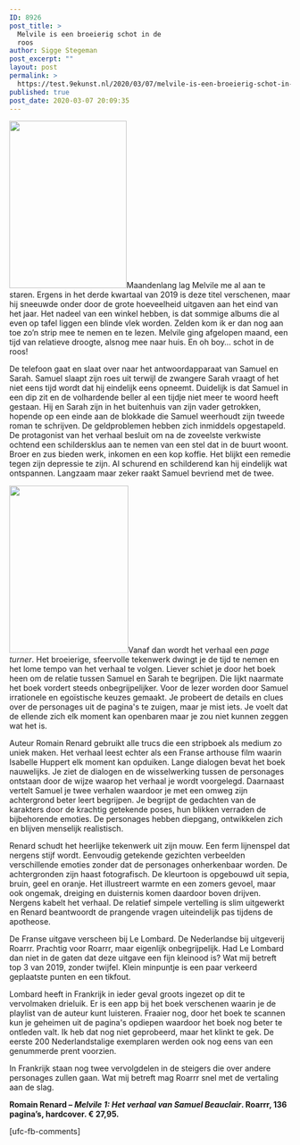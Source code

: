 ```yaml
---
ID: 8926
post_title: >
  Melvile is een broeierig schot in de
  roos
author: Sigge Stegeman
post_excerpt: ""
layout: post
permalink: >
  https://test.9ekunst.nl/2020/03/07/melvile-is-een-broeierig-schot-in-de-roos/
published: true
post_date: 2020-03-07 20:09:35
---
```

<img class="size-medium wp-image-8928 alignleft" src="https://test.9ekunst.nl/wp-content/uploads/2020/03/melville-210x300.jpg" alt="" width="210" height="300" />Maandenlang lag Melvile me al aan te staren. Ergens in het derde kwartaal van 2019 is deze titel verschenen, maar hij sneeuwde onder door de grote hoeveelheid uitgaven aan het eind van het jaar. Het nadeel van een winkel hebben, is dat sommige albums die al even op tafel liggen een blinde vlek worden. Zelden kom ik er dan nog aan toe zo’n strip mee te nemen en te lezen. Melvile ging afgelopen maand, een tijd van relatieve droogte, alsnog mee naar huis. En oh boy… schot in de roos!

De telefoon gaat en slaat over naar het antwoordapparaat van Samuel en Sarah. Samuel slaapt zijn roes uit terwijl de zwangere Sarah vraagt of het niet eens tijd wordt dat hij eindelijk eens opneemt. Duidelijk is dat Samuel in een dip zit en de volhardende beller al een tijdje niet meer te woord heeft gestaan. Hij en Sarah zijn in het buitenhuis van zijn vader getrokken, hopende op een einde aan de blokkade die Samuel weerhoudt zijn tweede roman te schrijven. De geldproblemen hebben zich inmiddels opgestapeld. De protagonist van het verhaal besluit om na de zoveelste verkwiste ochtend een schildersklus aan te nemen van een stel dat in de buurt woont. Broer en zus bieden werk, inkomen en een kop koffie. Het blijkt een remedie tegen zijn depressie te zijn. Al schurend en schilderend kan hij eindelijk wat ontspannen. Langzaam maar zeker raakt Samuel bevriend met de twee.

<img class="size-medium wp-image-8929 alignleft" src="https://test.9ekunst.nl/wp-content/uploads/2020/03/Melvile_p1-213x300.jpg" alt="" width="213" height="300" />Vanaf dan wordt het verhaal een <i>page turner</i>. Het broeierige, sfeervolle tekenwerk dwingt je de tijd te nemen en het lome tempo van het verhaal te volgen. Liever schiet je door het boek heen om de relatie tussen Samuel en Sarah te begrijpen. Die lijkt naarmate het boek vordert steeds onbegrijpelijker. Voor de lezer worden door Samuel irrationele en egoïstische keuzes gemaakt. Je probeert de details en clues over de personages uit de pagina's te zuigen, maar je mist iets. Je voelt dat de ellende zich elk moment kan openbaren maar je zou niet kunnen zeggen wat het is.

Auteur Romain Renard gebruikt alle trucs die een stripboek als medium zo uniek maken. Het verhaal leest echter als een Franse arthouse film waarin Isabelle Huppert elk moment kan opduiken. Lange dialogen bevat het boek nauwelijks. Je ziet de dialogen en de wisselwerking tussen de personages ontstaan door de wijze waarop het verhaal je wordt voorgelegd. Daarnaast vertelt Samuel je twee verhalen waardoor je met een omweg zijn achtergrond beter leert begrijpen. Je begrijpt de gedachten van de karakters door de krachtig getekende poses, hun blikken verraden de bijbehorende emoties. De personages hebben diepgang, ontwikkelen zich en blijven menselijk realistisch.

Renard schudt het heerlijke tekenwerk uit zijn mouw. Een ferm lijnenspel dat nergens stijf wordt. Eenvoudig getekende gezichten verbeelden verschillende emoties zonder dat de personages onherkenbaar worden. De achtergronden zijn haast fotografisch. De kleurtoon is opgebouwd uit sepia, bruin, geel en oranje. Het illustreert warmte en een zomers gevoel, maar ook ongemak, dreiging en duisternis komen daardoor boven drijven. Nergens kabelt het verhaal. De relatief simpele vertelling is slim uitgewerkt en Renard beantwoordt de prangende vragen uiteindelijk pas tijdens de apotheose.

De Franse uitgave verscheen bij Le Lombard. De Nederlandse bij uitgeverij Roarrr. Prachtig voor Roarrr, maar eigenlijk onbegrijpelijk. Had Le Lombard dan niet in de gaten dat deze uitgave een fijn kleinood is? Wat mij betreft top 3 van 2019, zonder twijfel. Klein minpuntje is een paar verkeerd geplaatste punten en een tikfout.

Lombard heeft in Frankrijk in ieder geval groots ingezet op dit te vervolmaken drieluik. Er is een app bij het boek verschenen waarin je de playlist van de auteur kunt luisteren. Fraaier nog, door het boek te scannen kun je geheimen uit de pagina's opdiepen waardoor het boek nog beter te ontleden valt. Ik heb dat nog niet geprobeerd, maar het klinkt te gek. De eerste 200 Nederlandstalige exemplaren werden ook nog eens van een genummerde prent voorzien.

In Frankrijk staan nog twee vervolgdelen in de steigers die over andere personages zullen gaan. Wat mij betreft mag Roarrr snel met de vertaling aan de slag.

<b>Romain Renard – </b><i><b>Melvile 1: Het verhaal van Samuel Beauclair</b></i><b>. Roarrr, 136 pagina’s, hardcover. € 27,95.</b>

[ufc-fb-comments]